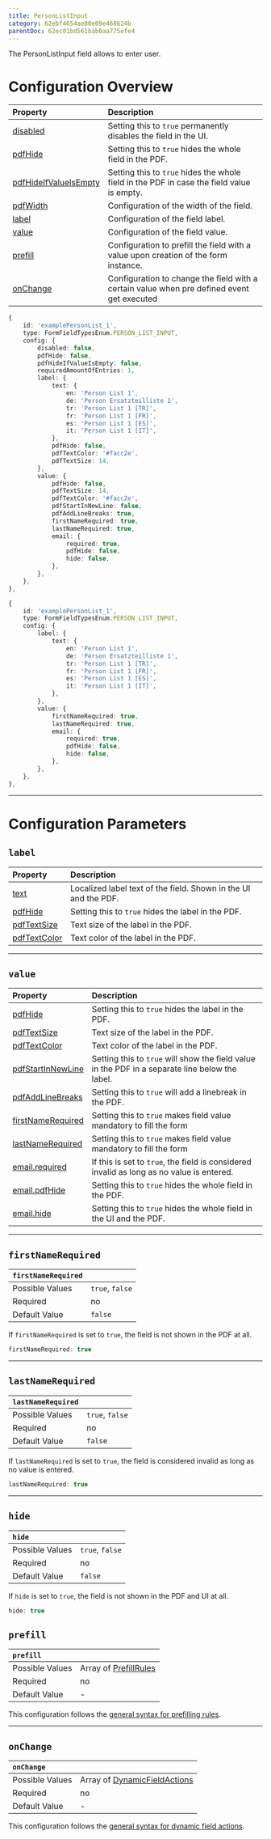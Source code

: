 ```yaml
---
title: PersonListInput
category: 62ebf4654ae80e09e468624b
parentDoc: 62ec01bd561bab0aa775efe4
---
```


The PersonListInput field allows to enter user.
# Configuration Overview

| Property                                                                     | Description                      |
| :--------------------------------------------------------------------------- | :--------------------------------|
| [disabled](./24-general-properties/#disabled)                                | Setting this to `true` permanently disables the field in the UI. |
| [pdfHide](./24-general-properties/#pdfhide)                                  | Setting this to `true` hides the whole field in the PDF. |
| [pdfHideIfValueIsEmpty](./24-general-properties/#pdfhideifvalueisempty)      | Setting this to `true` hides the whole field in the PDF in case the field value is empty. |
| [pdfWidth](./24-general-properties/#pdfwidth)                                | Configuration of the width of the field. |
| [label](#label)                                                              | Configuration of the field label. |
| [value](#value)                                                              | Configuration of the field value. |
| [prefill](#prefill)                                                          | Configuration to prefill the field with a value upon creation of the form instance. |
| [onChange](#onchange)                                                        | Configuration to change the field with a certain value when pre defined event get executed |

``` typescript (complete)
{
    id: 'examplePersonList_1',
    type: FormFieldTypesEnum.PERSON_LIST_INPUT,
    config: {
        disabled: false,
        pdfHide: false,
        pdfHideIfValueIsEmpty: false,
        requiredAmountOfEntries: 1,
        label: {
            text: {
                en: 'Person List 1',
                de: 'Person Ersatzteilliste 1',
                tr: 'Person List 1 [TR]',
                fr: 'Person List 1 [FR]',
                es: 'Person List 1 [ES]',
                it: 'Person List 1 [IT]',
            },
            pdfHide: false,
            pdfTextColor: '#facc2e',
            pdfTextSize: 14,
        },
        value: {
            pdfHide: false,
            pdfTextSize: 14,
            pdfTextColor: '#facc2e',
            pdfStartInNewLine: false,
            pdfAddLineBreaks: true,
            firstNameRequired: true,
            lastNameRequired: true,
            email: {
                required: true,
                pdfHide: false,
                hide: false,
            },
        },
    },
},
```

``` typescript (minimal)
{
    id: 'examplePersonList_1',
    type: FormFieldTypesEnum.PERSON_LIST_INPUT,
    config: {
        label: {
            text: {
                en: 'Person List 1',
                de: 'Person Ersatzteilliste 1',
                tr: 'Person List 1 [TR]',
                fr: 'Person List 1 [FR]',
                es: 'Person List 1 [ES]',
                it: 'Person List 1 [IT]',
            },
        },
        value: {
            firstNameRequired: true,
            lastNameRequired: true,
            email: {
                required: true,
                pdfHide: false,
                hide: false,
            },
        },
    },
},
```

---
# Configuration Parameters

## `label`

| Property                                                    | Description                       |
| :---------------------------------------------------------- | :-------------------------------- |
| [text](./24-general-properties/#text)                       | Localized label text of the field. Shown in the UI and the PDF. |
| [pdfHide](./24-general-properties/#pdfhide)                 | Setting this to `true` hides the label in the PDF. |
| [pdfTextSize](./24-general-properties/#pdftextsize)         | Text size of the label in the PDF. |
| [pdfTextColor](./24-general-properties/#pdftextcolor)       | Text color of the label in the PDF. |

---
## `value`

| Property                                                                        | Description                                                                                     |
| :------------------------------------------------------------------------------ | :---------------------------------------------------------------------------------------------- |
| [pdfHide](./24-general-properties/#pdfhide)                                     | Setting this to `true` hides the label in the PDF. |
| [pdfTextSize](./24-general-properties/#pdftextsize)                             | Text size of the label in the PDF. |
| [pdfTextColor](./24-general-properties/#pdftextcolor)                           | Text color of the label in the PDF. |
| [pdfStartInNewLine](./24-general-properties/#pdfstartinnewline)                 | Setting this to `true` will show the field value in the PDF in a separate line below the label. |
| [pdfAddLineBreaks](./24-general-properties/#pdfaddlinebreaks)                   | Setting this to `true` will add a linebreak in the PDF. |
| [firstNameRequired](#firstnamerequired)                                         | Setting this to `true` makes field value mandatory to fill the form                             |
| [lastNameRequired](#lastnamerequired)                                           | Setting this to `true` makes field value mandatory to fill the form                                   |
| [email.required](./24-general-properties/#required)                             | If this is set to `true`, the field is considered invalid as long as no value is entered. |
| [email.pdfHide](./24-general-properties/#pdfhide)                               | Setting this to `true` hides the whole field in the PDF. |
| [email.hide](#hide)                                                             | Setting this to `true` hides the whole field in the UI and the PDF. |

---
## `firstNameRequired`

| `firstNameRequired`      |                 |
| :-------------- | :-------------- |
| Possible Values | `true`, `false` |
| Required        | no              |
| Default Value   | `false`         |

If `firstNameRequired` is set to `true`, the field is not shown in the PDF at all. 

``` typescript
firstNameRequired: true
```
---
## `lastNameRequired`

| `lastNameRequired`      |                 |
| :-------------- | :-------------- |
| Possible Values | `true`, `false` |
| Required        | no              |
| Default Value   | `false`         |

If `lastNameRequired` is set to `true`, the field is considered invalid as long as no value is entered.

``` typescript
lastNameRequired: true
```
---
## `hide`

| `hide`      |                 |
| :-------------- | :-------------- |
| Possible Values | `true`, `false` |
| Required        | no              |
| Default Value   | `false`         |

If `hide` is set to `true`, the field is not shown in the PDF and UI at all.

``` typescript
hide: true
```

## `prefill`

| `prefill`                  |                                                                     |
| :------------------------- | :--------------                                                     |
| Possible Values            | Array of [PrefillRules](./25-prefill-rules)            |
| Required                   | no                                                                  |
| Default Value              | -                                                                   |

This configuration follows the [general syntax for prefilling rules](./25-prefill-rules).

---
## `onChange`

| `onChange`                 |                                                                        |
| :------------------------- | :--------------                                                        |
| Possible Values            | Array of [DynamicFieldActions](./26-on-change-rules) |
| Required                   | no                                                                     |
| Default Value              | -                                                                      |


This configuration follows the [general syntax for dynamic field actions](./26-on-change-rules).
